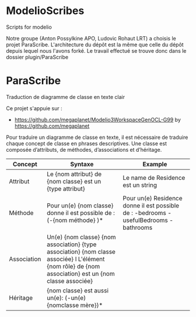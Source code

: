 # ModelioScribes
Scripts for modelio

Notre groupe (Anton Possylkine APO, Ludovic Rohaut LRT) a choisis le projet ParaScribe. L'architecture du dépôt est la même que celle du dépôt depuis lequel nous l'avons forké. Le travail effectué se trouve donc dans le dossier plugin/ParaScribe

# ParaScribe
Traduction de diagramme de classe en texte clair

Ce projet s'appuie sur :
- https://github.com/megaplanet/Modelio3WorkspaceGenOCL-G99 by https://github.com/megaplanet

Pour traduire un diagramme de classe en texte, il est nécessaire de traduire chaque concept de classe en phrases descriptives.
Une classe est composée d’attributs, de méthodes, d’associations et d’héritage.


| Concept                                          | Syntaxe                                        | Example             |
|--------------------------------------------------|------------------------------------------------|---------------------|
| Attribut                                         | Le {nom attribut} de {nom classe} est un {type attribut}                             | Le name de Residence est un string            |
| Méthode                                          | Pour un(e) {nom classe} donne il est possible de : (-{nom méthode} )*         | Pour un(e) Residence donne il est possible de : -bedrooms -usefulBedrooms -bathrooms  |
| Association                                      | Un(e) {nom classe} {nom association} {type association} {nom classe associée} l L'élément {nom rôle} de {nom association} est un  {nom classe associée}                                 |
| Héritage                                         | {nom classe} est aussi un(e): (-un(e) {nomclasse mère})*                             |



